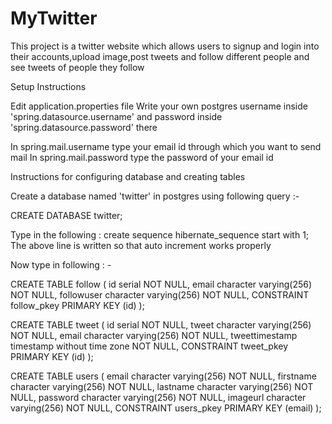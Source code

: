 # MyTwitter

This project is a twitter website which allows users to signup and login into their accounts,upload image,post tweets and follow different people and see tweets of people they follow

Setup Instructions

Edit application.properties file Write your own postgres username inside 'spring.datasource.username' and password inside 'spring.datasource.password' there

In spring.mail.username type your email id through which you want to send mail In spring.mail.password type the password of your email id

Instructions for configuring database and creating tables

Create a database named 'twitter' in postgres using following query :-

CREATE DATABASE twitter;

Type in the following : create sequence hibernate_sequence start with 1; The above line is written so that auto increment works properly

Now type in following : -

CREATE TABLE follow ( id serial NOT NULL, email character varying(256) NOT NULL, followuser character varying(256) NOT NULL, CONSTRAINT follow_pkey PRIMARY KEY (id) );

CREATE TABLE tweet ( id serial NOT NULL, tweet character varying(256) NOT NULL, email character varying(256) NOT NULL, tweettimestamp timestamp without time zone NOT NULL, CONSTRAINT tweet_pkey PRIMARY KEY (id) );

CREATE TABLE users ( email character varying(256) NOT NULL, firstname character varying(256) NOT NULL, lastname character varying(256) NOT NULL, password character varying(256) NOT NULL, imageurl character varying(256) NOT NULL, CONSTRAINT users_pkey PRIMARY KEY (email) );
